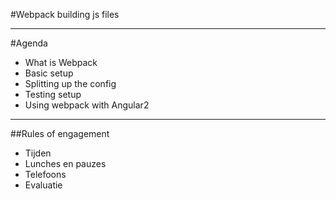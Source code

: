 #Webpack 
 building js files
 
----

#Agenda
- What is Webpack
- Basic setup
- Splitting up the config
- Testing setup
- Using webpack with Angular2
 
 ---
 
 ##Rules of engagement
 - Tijden
 - Lunches en pauzes
 - Telefoons
 - Evaluatie
 
 